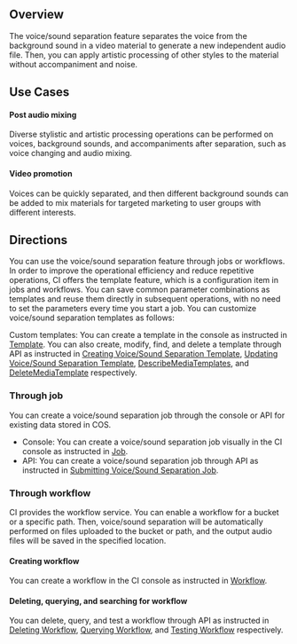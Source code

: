 ## Overview

The voice/sound separation feature separates the voice from the background sound in a video material to generate a new independent audio file. Then, you can apply artistic processing of other styles to the material without accompaniment and noise.

## Use Cases

#### Post audio mixing

Diverse stylistic and artistic processing operations can be performed on voices, background sounds, and accompaniments after separation, such as voice changing and audio mixing.

#### Video promotion

Voices can be quickly separated, and then different background sounds can be added to mix materials for targeted marketing to user groups with different interests.

## Directions

You can use the voice/sound separation feature through jobs or workflows. In order to improve the operational efficiency and reduce repetitive operations, CI offers the template feature, which is a configuration item in jobs and workflows. You can save common parameter combinations as templates and reuse them directly in subsequent operations, with no need to set the parameters every time you start a job. You can customize voice/sound separation templates as follows:

Custom templates: You can create a template in the console as instructed in [Template](https://intl.cloud.tencent.com/document/product/1045/43606). You can also create, modify, find, and delete a template through API as instructed in [Creating Voice/Sound Separation Template](https://intl.cloud.tencent.com/document/product/1045/49916), [Updating Voice/Sound Separation Template](https://intl.cloud.tencent.com/document/product/1045/49930), [DescribeMediaTemplates](https://intl.cloud.tencent.com/document/product/1045/49919), and [DeleteMediaTemplate](https://intl.cloud.tencent.com/document/product/1045/49918) respectively.


### Through job

You can create a voice/sound separation job through the console or API for existing data stored in COS.

- Console: You can create a voice/sound separation job visually in the CI console as instructed in [Job](https://intl.cloud.tencent.com/document/product/1045/43605).
- API: You can create a voice/sound separation job through API as instructed in [Submitting Voice/Sound Separation Job](https://intl.cloud.tencent.com/document/product/1045/48946).


### Through workflow

CI provides the workflow service. You can enable a workflow for a bucket or a specific path. Then, voice/sound separation will be automatically performed on files uploaded to the bucket or path, and the output audio files will be saved in the specified location.

#### Creating workflow

You can create a workflow in the CI console as instructed in [Workflow](https://intl.cloud.tencent.com/document/product/1045/43604).

#### Deleting, querying, and searching for workflow

You can delete, query, and test a workflow through API as instructed in [Deleting Workflow](https://intl.cloud.tencent.com/document/product/1045/43734), [Querying Workflow](https://intl.cloud.tencent.com/document/product/1045/50339), and [Testing Workflow](https://intl.cloud.tencent.com/document/product/1045/50340) respectively.

